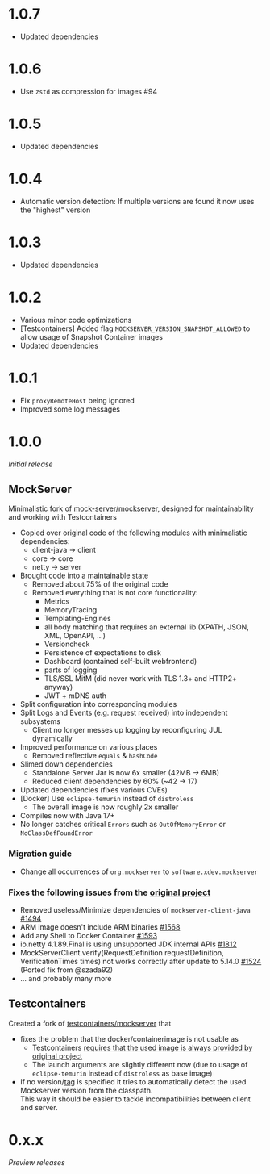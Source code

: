 # 1.0.7
* Updated dependencies

# 1.0.6
* Use ``zstd`` as compression for images #94

# 1.0.5
* Updated dependencies

# 1.0.4
* Automatic version detection: If multiple versions are found it now uses the "highest" version

# 1.0.3
* Updated dependencies

# 1.0.2
* Various minor code optimizations
* [Testcontainers] Added flag ``MOCKSERVER_VERSION_SNAPSHOT_ALLOWED`` to allow usage of Snapshot Container images
* Updated dependencies

# 1.0.1
* Fix ``proxyRemoteHost`` being ignored
* Improved some log messages

# 1.0.0
_Initial release_

## MockServer
Minimalistic fork of [mock-server/mockserver](https://github.com/mock-server/mockserver), designed for maintainability and working with Testcontainers
* Copied over original code of the following modules with minimalistic dependencies:
  * client-java → client
  * core → core
  * netty → server
* Brought code into a maintainable state
  * Removed about 75% of the original code
  * Removed everything that is not core functionality:
    * Metrics
    * MemoryTracing
    * Templating-Engines
    * all body matching that requires an external lib (XPATH, JSON, XML, OpenAPI, ...)
    * Versioncheck
    * Persistence of expectations to disk
    * Dashboard (contained self-built webfrontend)
    * parts of logging
    * TLS/SSL MitM (did never work with TLS 1.3+ and HTTP2+ anyway) 
    * JWT + mDNS auth
* Split configuration into corresponding modules
* Split Logs and Events (e.g. request received) into independent subsystems
  * Client no longer messes up logging by reconfiguring JUL dynamically
* Improved performance on various places
  * Removed reflective ``equals`` & ``hashCode``
* Slimed down dependencies
  * Standalone Server Jar is now 6x smaller (42MB → 6MB)
  * Reduced client dependencies by 60% (~42 → 17)
* Updated dependencies (fixes various CVEs)
* [Docker] Use ``eclipse-temurin`` instead of ``distroless``
  * The overall image is now roughly 2x smaller
* Compiles now with Java 17+
* No longer catches critical ``Errors`` such as ``OutOfMemoryError`` or ``NoClassDefFoundError``

### Migration guide
* Change all occurrences of ``org.mockserver`` to ``software.xdev.mockserver``

### Fixes the following issues from the [original project](https://github.com/mock-server/mockserver)
* Removed useless/Minimize dependencies of ``mockserver-client-java`` [#1494](https://github.com/mock-server/mockserver/issues/1494)
* ARM image doesn't include ARM binaries [#1568](https://github.com/mock-server/mockserver/issues/1568)
* Add any Shell to Docker Container [#1593](https://github.com/mock-server/mockserver/issues/1593)
* io.netty 4.1.89.Final is using unsupported JDK internal APIs [#1812](https://github.com/mock-server/mockserver/issues/1812)
*  MockServerClient.verify(RequestDefinition requestDefinition, VerificationTimes times) not works correctly after update to 5.14.0 [#1524](https://github.com/mock-server/mockserver/issues/1524) (Ported fix from @szada92)
* ... and probably many more

## Testcontainers
Created a fork of [testcontainers/mockserver](https://java.testcontainers.org/modules/mockserver) that
* fixes the problem that the docker/containerimage is not usable as
  * Testcontainers [requires that the used image is always provided by original project](https://github.com/testcontainers/testcontainers-java/blob/6658a2c0a880d01c6d402ea9a4cb5f72eb15083c/modules/mockserver/src/main/java/org/testcontainers/containers/MockServerContainer.java#L37)
  * The launch arguments are slightly different now (due to usage of ``eclipse-temurin`` instead of ``distroless`` as base image)
* If no version/[tag](https://docs.docker.com/glossary/#tag) is specified it tries to automatically detect the used Mockserver version from the classpath.<br/>This way it should be easier to tackle incompatibilities between client and server.

# 0.x.x
_Preview releases_
